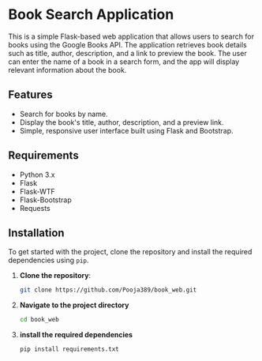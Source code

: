 # Book Search Application

This is a simple Flask-based web application that allows users to search for books using the Google Books API. The application retrieves book details such as title, author, description, and a link to preview the book. The user can enter the name of a book in a search form, and the app will display relevant information about the book.

## Features

- Search for books by name.
- Display the book's title, author, description, and a preview link.
- Simple, responsive user interface built using Flask and Bootstrap.

## Requirements

- Python 3.x
- Flask
- Flask-WTF
- Flask-Bootstrap
- Requests

## Installation

To get started with the project, clone the repository and install the required dependencies using `pip`.

1. **Clone the repository**:
   ```bash
   git clone https://github.com/Pooja389/book_web.git
   ```
2. **Navigate to the project directory**
   ```bash
   cd book_web
   ```
3. **install the required dependencies**
   ```bash
   pip install requirements.txt
   ```       
